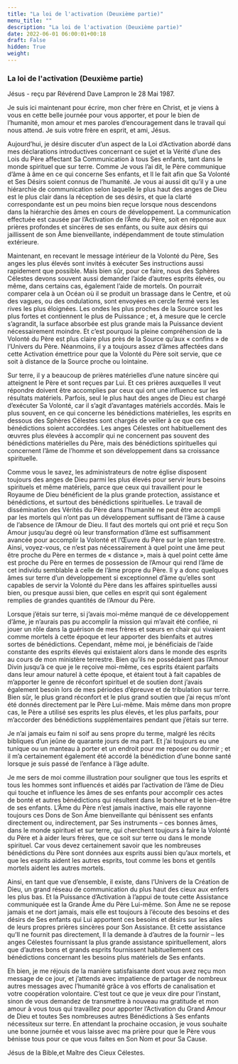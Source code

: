 ```yaml
---
title: "La loi de l'activation (Deuxième partie)"
menu_title: ""
description: "La loi de l'activation (Deuxième partie)"
date: 2022-06-01 06:00:01+00:18
draft: False
hidden: True
weight:
---
```

### La loi de l'activation (Deuxième partie)

Jésus - reçu par Révérend Dave Lampron le 28 Mai 1987.

Je suis ici maintenant pour écrire, mon cher frère en Christ, et je viens à vous en cette belle journée pour vous apporter, et pour le bien de l’humanité, mon amour et mes paroles d’encouragement dans le travail qui nous attend. Je suis votre frère en esprit, et ami, Jésus.

Aujourd’hui, je désire discuter d’un aspect de la Loi d’Activation abordé dans mes déclarations introductives concernant ce sujet et la Vérité d’une des Lois du Père affectant Sa Communication à tous Ses enfants, tant dans le monde spirituel que sur terre. Comme Je vous l’ai dit, le Père communique d’âme à âme en ce qui concerne Ses enfants, et Il le fait afin que Sa Volonté et Ses Désirs soient connus de l’humanité. Je vous ai aussi dit qu’il y a une hiérarchie de communication selon laquelle le plus haut des anges de Dieu est le plus clair dans la réception de ses désirs, et que la clarté correspondante est un peu moins bien reçue lorsque nous descendons dans la hiérarchie des âmes en cours de développement. La communication effectuée est causée par l’Activation de l’Âme du Père, soit en réponse aux prières profondes et sincères de ses enfants, ou suite aux désirs qui jaillissent de son Âme bienveillante, indépendamment de toute stimulation extérieure.

Maintenant, en recevant le message intérieur de la Volonté du Père, Ses anges les plus élevés sont invités à exécuter Ses instructions aussi rapidement que possible. Mais bien sûr, pour ce faire, nous des Sphères Célestes devons souvent aussi demander l’aide d’autres esprits élevés, ou même, dans certains cas, également l’aide de mortels. On pourrait comparer cela à un Océan où il se produit un brassage dans le Centre, et où des vagues, ou des ondulations, sont envoyées en cercle fermé vers les rives les plus éloignées. Les ondes les plus proches de la Source sont les plus fortes et contiennent le plus de Puissance ; et, à mesure que le cercle s’agrandit, la surface absorbée est plus grande mais la Puissance devient nécessairement moindre. Et c’est pourquoi la pleine compréhension de la Volonté du Père est plus claire plus près de la Source qu’aux « confins » de l’Univers du Père. Néanmoins, il y a toujours assez d’âmes affectées dans cette Activation émettrice pour que la Volonté du Père soit servie, que ce soit à distance de la Source proche ou lointaine.

Sur terre, il y a beaucoup de prières matérielles d’une nature sincère qui atteignent le Père et sont reçues par Lui. Et ces prières auxquelles Il veut répondre doivent être accomplies par ceux qui ont une influence sur les résultats matériels. Parfois, seul le plus haut des anges de Dieu est chargé d’exécuter Sa Volonté, car il s’agit d’avantages matériels accordés. Mais le plus souvent, en ce qui concerne les bénédictions matérielles, les esprits en dessous des Sphères Célestes sont chargés de veiller à ce que ces bénédictions soient accordées. Les anges Célestes ont habituellement des œuvres plus élevées à accomplir qui ne concernent pas souvent des bénédictions matérielles du Père, mais des bénédictions spirituelles qui concernent l’âme de l’homme et son développement dans sa croissance spirituelle.

Comme vous le savez, les administrateurs de notre église disposent toujours des anges de Dieu parmi les plus élevés pour servir leurs besoins spirituels et même matériels, parce que ceux qui travaillent pour le Royaume de Dieu bénéficient de la plus grande protection, assistance et bénédictions, et surtout des bénédictions spirituelles. Le travail de dissémination des Vérités du Père dans l’humanité ne peut être accompli par les mortels qui n’ont pas un développement suffisant de l’âme à cause de l’absence de l’Amour de Dieu. Il faut des mortels qui ont prié et reçu Son Amour jusqu’au degré où leur transformation d’âme est suffisamment avancée pour accomplir la Volonté et l’Œuvre du Père sur le plan terrestre. Ainsi, voyez-vous, ce n’est pas nécessairement à quel point une âme peut être proche du Père en termes de « distance », mais à quel point cette âme est proche du Père en termes de possession de l’Amour qui rend l’âme de cet individu semblable à celle de l’âme propre du Père. Il y a donc quelques âmes sur terre d’un développement si exceptionnel d’âme qu’elles sont capables de servir la Volonté du Père dans les affaires spirituelles aussi bien, ou presque aussi bien, que celles en esprit qui sont également remplies de grandes quantités de l’Amour du Père.

Lorsque j’étais sur terre, si j’avais moi-même manqué de ce développement d’âme, je n’aurais pas pu accomplir la mission qui m’avait été confiée, ni jouer un rôle dans la guérison de mes frères et sœurs en chair qui vivaient comme mortels à cette époque et leur apporter des bienfaits et autres sortes de bénédictions. Cependant, même moi, je bénéficiais de l’aide constante des esprits élevés qui existaient alors dans le monde des esprits au cours de mon ministère terrestre. Bien qu’ils ne possédaient pas l’Amour Divin jusqu’à ce que je le reçoive moi-même, ces esprits étaient parfaits dans leur amour naturel à cette époque, et étaient tout à fait capables de m’apporter le genre de réconfort spirituel et de soutien dont j’avais également besoin lors de mes périodes d’épreuve et de tribulation sur terre. Bien sûr, le plus grand réconfort et le plus grand soutien que j’ai reçus m’ont été donnés directement par le Père Lui-même. Mais même dans mon propre cas, le Père a utilisé ses esprits les plus élevés, et les plus parfaits, pour m’accorder des bénédictions supplémentaires pendant que j’étais sur terre.

Je n’ai jamais eu faim ni soif au sens propre du terme, malgré les récits bibliques d’un jeûne de quarante jours de ma part. Et j’ai toujours eu une tunique ou un manteau à porter et un endroit pour me reposer ou dormir ; et il m’a certainement également été accordé la bénédiction d’une bonne santé lorsque je suis passé de l’enfance à l’âge adulte.

Je me sers de moi comme illustration pour souligner que tous les esprits et tous les hommes sont influencés et aidés par l’activation de l’âme de Dieu qui touche et influence les âmes de ses enfants pour accomplir ces actes de bonté et autres bénédictions qui résultent dans le bonheur et le bien-être de ses enfants. L’Âme du Père n’est jamais inactive, mais elle rayonne toujours ces Dons de Son Âme bienveillante qui bénissent ses enfants directement ou, indirectement, par Ses instruments – ces bonnes âmes, dans le monde spirituel et sur terre, qui cherchent toujours à faire la Volonté du Père et à aider leurs frères, que ce soit sur terre ou dans le monde spirituel. Car vous devez certainement savoir que les nombreuses bénédictions du Père sont données aux esprits aussi bien qu’aux mortels, et que les esprits aident les autres esprits, tout comme les bons et gentils mortels aident les autres mortels.

Ainsi, en tant que vue d’ensemble, il existe, dans l’Univers de la Création de Dieu, un grand réseau de communication du plus haut des cieux aux enfers les plus bas. Et la Puissance d’Activation à l’appui de toute cette Assistance communiquée est la Grande Âme du Père Lui-même. Son Âme ne se repose jamais et ne dort jamais, mais elle est toujours à l’écoute des besoins et des désirs de Ses enfants qui Lui apportent ces besoins et désirs sur les ailes de leurs propres prières sincères pour Son Assistance. Et cette assistance qu’Il ne fournit pas directement, Il la demande à d’autres de la fournir – les anges Célestes fournissant la plus grande assistance spirituellement, alors que d’autres bons et grands esprits fournissent habituellement ces bénédictions concernant les besoins plus matériels de Ses enfants.

Eh bien, je me réjouis de la manière satisfaisante dont vous avez reçu mon message de ce jour, et j’attends avec impatience de partager de nombreux autres messages avec l’humanité grâce à vos efforts de canalisation et votre coopération volontaire. C’est tout ce que je veux dire pour l’instant, sinon de vous demandez de transmettre à nouveau ma gratitude et mon amour à vous tous qui travaillez pour apporter l’Activation du Grand Amour de Dieu et toutes Ses nombreuses autres Bénédictions à Ses enfants nécessiteux sur terre. En attendant la prochaine occasion, je vous souhaite une bonne journée et vous laisse avec ma prière pour que le Père vous bénisse tous pour ce que vous faites en Son Nom et pour Sa Cause.

Jésus de la Bible,et Maître des Cieux Célestes.